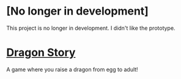 # [No longer in development]
This project is no longer in development.  I didn't like the prototype.

# [Dragon Story](http://dragonstory.hamfingered.com/)

A game where you raise a dragon from egg to adult!
